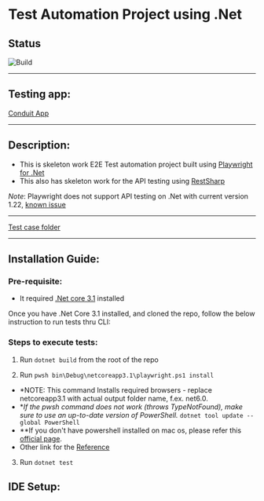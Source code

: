 # Test Automation Project using .Net

## Status
![Build](https://github.com/mayank1004/Test-PlaywrightDotNet-RestSharp/actions/workflows/dotnet.yml/badge.svg)

---

## Testing app:

[Conduit App](https://superlative-fox-61a6f8.netlify.app)

----

## Description:

- This is skeleton work E2E Test automation project built using [Playwright for .Net](https://playwright.dev/dotnet/)
- This also has skeleton work for the API testing using [RestSharp](https://restsharp.dev/)

*Note*: Playwright does not support API testing on .Net with current version 1.22, [known issue](https://github.com/microsoft/playwright-dotnet/issues/1905) 

---
[Test case folder](./Tests/ConduitTests)

---

## Installation Guide:

### Pre-requisite:
- It required [.Net core 3.1](https://dotnet.microsoft.com/en-us/download/dotnet/3.1) installed

Once you have .Net Core 3.1 installed, and cloned the repo, follow the below instruction to run tests thru CLI:

### Steps to execute tests:
1. Run `dotnet build` from the root of the repo

2. Run `pwsh bin\Debug\netcoreapp3.1\playwright.ps1 install` 
- *NOTE: This command Installs required browsers - replace netcoreapp3.1 with actual output folder name, f.ex. net6.0. 
- **If the pwsh command does not work (throws TypeNotFound), make sure to use an up-to-date version of PowerShell.*
`dotnet tool update --global PowerShell`
- **If you don't have powershell installed on mac os, please refer this [official page](https://docs.microsoft.com/en-us/powershell/scripting/install/installing-powershell-on-macos?view=powershell-7.2#installation-of-latest-stable-release-via-homebrew-on-macos-1013-or-higher).
- Other link for the [Reference](https://playwright.dev/dotnet/docs/intro#first-project)

3. Run `dotnet test`

## IDE Setup:


